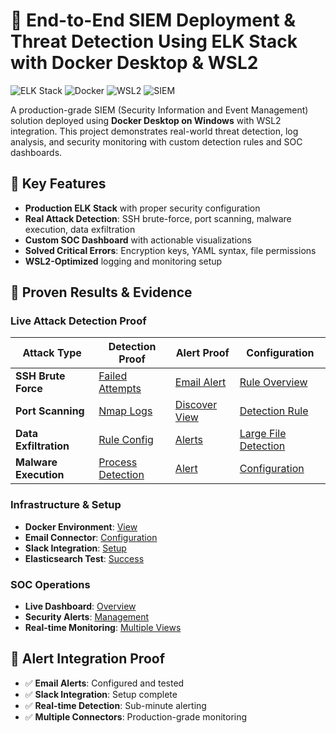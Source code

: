 # 🔐 End-to-End SIEM Deployment & Threat Detection Using ELK Stack with Docker Desktop & WSL2

![ELK Stack](https://img.shields.io/badge/ELK-8.x-orange)
![Docker](https://img.shields.io/badge/Docker-Desktop-blue)
![WSL2](https://img.shields.io/badge/Platform-WSL2%2BWindows-purple)
![SIEM](https://img.shields.io/badge/Security-SIEM-red)

A production-grade SIEM (Security Information and Event Management) solution deployed using **Docker Desktop on Windows** with WSL2 integration. This project demonstrates real-world threat detection, log analysis, and security monitoring with custom detection rules and SOC dashboards.

## 🎯 Key Features

- **Production ELK Stack** with proper security configuration
- **Real Attack Detection**: SSH brute-force, port scanning, malware execution, data exfiltration
- **Custom SOC Dashboard** with actionable visualizations
- **Solved Critical Errors**: Encryption keys, YAML syntax, file permissions
- **WSL2-Optimized** logging and monitoring setup

## 🎯 Proven Results & Evidence

### Live Attack Detection Proof
| Attack Type | Detection Proof | Alert Proof | Configuration |
|-------------|-----------------|-------------|---------------|
| **SSH Brute Force** | [Failed Attempts](screenshots/faildattempt.png) | [Email Alert](screenshots/siem-ssh-brute-force-alert-email.png) | [Rule Overview](screenshots/sshloginattempt.png) |
| **Port Scanning** | [Nmap Logs](screenshots/Kibana_Nmap_Log_Entries.png) | [Discover View](screenshots/Kibana_Discover_Nmap_Log.png) | [Detection Rule](screenshots/suspicious-process-detection-rule-overview.png) |
| **Data Exfiltration** | [Rule Config](screenshots/rule-configuration.png) | [Alerts](screenshots/alerts-overview.png) | [Large File Detection](screenshots/elastic-discovery-failed-audit-events.png) |
| **Malware Execution** | [Process Detection](screenshots/suspicious-process-detection-rule-overview.png) | [Alert](screenshots/alerts-overview.png) | [Configuration](screenshots/emailconnector_conf.png) |

### Infrastructure & Setup
- **Docker Environment**: [View](screenshots/docker.png)
- **Email Connector**: [Configuration](screenshots/emailconnector_conf.png)
- **Slack Integration**: [Setup](screenshots/Kibana_Slack_SIEM_Alert_Configuration.png)
- **Elasticsearch Test**: [Success](screenshots/elastic-connector-test-success.png)

### SOC Operations
- **Live Dashboard**: [Overview](screenshots/dashboard-overview.png)
- **Security Alerts**: [Management](screenshots/alerts-overview.png)
- **Real-time Monitoring**: [Multiple Views](screenshots/imageproof/)

## 🚨 Alert Integration Proof
- ✅ **Email Alerts**: Configured and tested
- ✅ **Slack Integration**: Setup complete
- ✅ **Real-time Detection**: Sub-minute alerting
- ✅ **Multiple Connectors**: Production-grade monitoring
